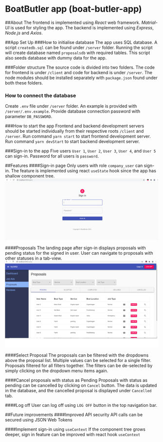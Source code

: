 # BoatButler app (boat-butler-app)
##About
The frontend is implemented using *React* web framework. *Matrial-UI* is used for styling the app.
The backend is implemented using *Express*, *Node.js* and *Axios*.

##App Set Up
###How to initialise database
The app uses SQL database. A script `createdb.sql` can be found under `/server` folder. Running the script will create database named `proposalsdb` with required tables. This script also seeds database with dummy data for the app.

###Folder structure
The source code is divided into two folders. The code for frontend is under `/client` and code for backend is under `/server`. The node modules should be installed separately with `package.json` found under both these folders.

### How to connect the database
Create `.env` file under `/server` folder. An example is provided with `/server/.env.example`. Provide database connection password with parameter `DB_PASSWORD`.

###How to start the app
Frontend and backend development servers should be started individually from their respective roots `/client` and `/server`.
Run command `yarn start` to start frontend development server.
Run command `yarn devStart` to start backend development server.

###Sign-in to the app
Five users `User 1`, `User 2`, `User 3`, `User 4`, and `User 5` can sign-in. Password for all users is `password`.

##Features
####Sign-in page
Only users with role `company_user` can sign-in. The feature is implemented using react `useState` hook since the app has shallow component tree.
![Sign in Page](./BoatButler-signin.png)

####Proposals
The landing page after sign-in displays proposals with pending status for the signed in user. User can navigate to proposals with other statuses in a tab-view.
![Proposals Landing Page](./BoatButler-proposals.png)

####Select Proposal
The proposals can be filtered with the dropdowns above the proposal list. Multiple values can be selected for a single filter. Proposals filtered for all filters together. The filters can be de-selected by simply clicking on the dropdown menu items again.

####Cancel proposals with status as Pending
Proposals with status as pending can be cancelled by clicking on `Cancel` button. The data is updated in the database, and the cancelled proposal is displayed under `Cancelled` tab.

####Log off
User can log off using `LOG OFF` button in the top navigation bar.

##Future improvements
####Improved API security
API calls can be secured using JSON Web Tokens

####Implement sign-in using `useContext`
If the component tree grows deeper, sign in feature can be improved with react hook `useContext`

 

